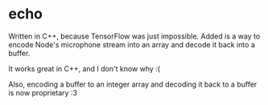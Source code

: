 # echo

Written in C++, because TensorFlow was just impossible.
Added is a way to encode Node's microphone stream into an array and decode it back into a buffer.

It works great in C++, and I don't know why :(


Also, encoding a buffer to an integer array and decoding it back to a buffer is now proprietary :3

